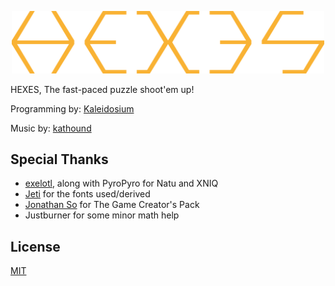 <p align="center"><img width="500" src=".github/HEXES - Logo.png" alt="HEXES Segments Logo"></p>

HEXES, The fast-paced puzzle shoot'em up!

Programming by: [Kaleidosium](https://github.com/Kaleidosium)

Music by: [kathound](https://kathrynhathaway.bandcamp.com/)

## Special Thanks

- [exelotl](https://natu.exelo.tl/), along with PyroPyro for Natu and XNIQ
- [Jeti](https://fontenddev.com/) for the fonts used/derived
- [Jonathan So](https://jonathan-so.itch.io/creatorpack) for The Game Creator's Pack
- Justburner for some minor math help

## License

[MIT](LICENSE)
